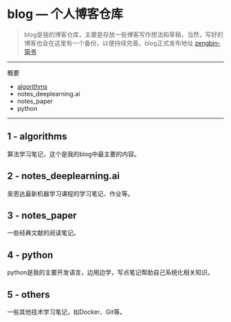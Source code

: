 # blog — 个人博客仓库
>blog是我的博客仓库，主要是存放一些博客写作想法和草稿，当然，写好的博客也会在这里有一个备份，以便持续完善。blog正式发布地址 [zengbin-简书](http://www.jianshu.com/u/0cd3889d64bb)

---
概要
* [algorithms](https://zengbin93.github.io/blog/html/%E7%AC%AC%E4%B8%80%E8%AF%BE_%E7%AC%AC%E4%B8%89%E5%91%A8%E5%AD%A6%E4%B9%A0%E7%AC%94%E8%AE%B0.html)
* notes_deeplearning.ai
* notes_paper
* python

---
## 1 - algorithms

算法学习笔记，这个是我的blog中最主要的内容。

## 2 - notes_deeplearning.ai

吴恩达最新机器学习课程的学习笔记、作业等。

## 3 - notes_paper

一些经典文献的阅读笔记。

## 4 - python

python是我的主要开发语言，边用边学，写点笔记帮助自己系统化相关知识。

## 5 - others

一些其他技术学习笔记，如Docker、Git等。

